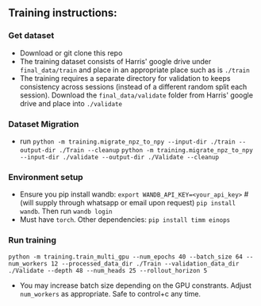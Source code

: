 ## Training instructions:

### Get dataset
- Download or git clone this repo
- The training dataset consists of Harris' google drive under `final_data/train` and place in an appropriate place such as is `./train`
- The training requires a separate directory for validation to keeps consistency across sessions (instead of a different random split each session). Download the `final_data/validate` folder from Harris' google drive and place into `./validate`

### Dataset Migration
- run 
`python -m training.migrate_npz_to_npy --input-dir ./train --output-dir ./Train --cleanup`
`python -m training.migrate_npz_to_npy --input-dir ./validate --output-dir ./Validate --cleanup`

### Environment setup
- Ensure you pip install wandb: 
`export WANDB_API_KEY=<your_api_key>`  # (will supply through whatsapp or email upon request)
`pip install wandb`. Then run
`wandb login`
- Must have `torch`. Other dependencies:
`pip install timm einops`

### Run training
`python -m training.train_multi_gpu --num_epochs 40 --batch_size 64 --num_workers 12 --processed_data_dir ./Train --validation_data_dir ./Validate --depth 48 --num_heads 25 --rollout_horizon 5`
- You may increase batch size depending on the GPU constrants. Adjust `num_workers` as appropriate. Safe to control+c any time.
